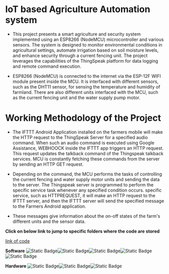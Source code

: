 # IoT based Agriculture Automation system

* This project presents a smart agriculture and security system implemented using an ESP8266 (NodeMCU) microcontroller and various sensors. The system is designed to monitor environmental conditions in agricultural settings, automate irrigation based on soil moisture levels, and enhance security through a current fencing unit. The project leverages the capabilities of the ThingSpeak platform for data logging and remote command execution.

* ESP8266 (NodeMCU) is connected to the internet via the ESP-12F WIFI module present inside the MCU. It is interfaced with different sensors, such as the DHT11 sensor, for sensing the temperature and humidity of farmland. There are also different units interfaced with the MCU, such as the current fencing unit and the water supply pump motor.

# Working Methodology of the Project

* The IFTTT Android Application installed on the farmers mobile will make the HTTP request to the ThingSpeak Server for a specified audio command. When such an audio command is executed using Google Assistance, WEBHOOCK inside the IFTTT app triggers an HTTP request. This request updates the talkback command of the Thingspeak talkback services. MCU is constantly fetching these commands from the server by sending an HTTP GET request.

* Depending on the command, the MCU performs the tasks of controlling the current fencing and water supply motor units and sending the data to the server. The Thingspeak server is programmed to perform the specific service task whenever any specified condition occurs. specific service, such as HTTPREQUEST, it will make an HTTP request to the IFTTT server, and then the IFTTT server will send the specified message to the Farmers Android application.

* These messages give information about the on-off states of the farm's different units and the sensor data.

**Click on below link to jump to specific folders where the code are stored**

[link of code](code.c)



**Software**
![Static Badge](https://img.shields.io/badge/ThingSpeak-green)![Static Badge](https://img.shields.io/badge/IFTTT-violet)![Static Badge](https://img.shields.io/badge/Google_Assistance-red)![Static Badge](https://img.shields.io/badge/Arduino_IDE-blue)![Static Badge](https://img.shields.io/badge/Postman-orange)



**Hardware**
![Static Badge](https://img.shields.io/badge/ESP8266-blue)![Static Badge](https://img.shields.io/badge/DHT11-red)![Static Badge](https://img.shields.io/badge/Current_Fencing_Unit-yellow)



